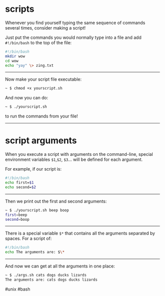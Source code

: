 # scripts

Whenever you find yourself typing the same sequence of commands several times, consider making a script!

Just put the commands you would normally type into a file and add `#!/bin/bash` to the top of the file:

```bash
#!/bin/bash
mkdir wow
cd wow
echo "yay" \> zing.txt
```
---

Now make your script file executable:

```bash
~ $ chmod +x yourscript.sh
```

And now you can do:

```bash
~ $ ./yourscript.sh
```

to run the commands from your file!

---


# script arguments

When you execute a script with arguments on the command-line, special environment variables `$1`,`$2`, `$3`... will be defined for each argument.

For example, if our script is:

```bash
#!/bin/bash
echo first=$1
echo second=$2
```
---

Then we print out the first and second arguments:

```bash
~ $ ./yourscript.sh beep boop
first=beep
second=boop
```

---

There is a special variable `$*` that contains all the arguments separated by spaces. For a script of:

```bash
#!/bin/bash
echo The arguments are: $\*
```
---

And now we can get at all the arguments in one place:

```bash
~ $ ./args.sh cats dogs ducks lizards
The arguments are: cats dogs ducks lizards
```

#unix #bash